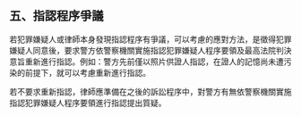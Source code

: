 ## 五、指認程序爭議

若犯罪嫌疑人或律師本身發現指認程序有爭議，可以考慮的應對方法，是徵得犯罪嫌疑人同意後，要求警方依警察機關實施指認犯罪嫌疑人程序要領及最高法院判決意旨重新進行指認。例如：警方先前僅以照片供證人指認，在證人的記憶尚未遭污染的前提下，就可以考慮重新進行指認。

若不要求重新指認，律師應準備在之後的訴訟程序中，對警方有無依警察機關實施指認犯罪嫌疑人程序要領進行指認提出質疑。
